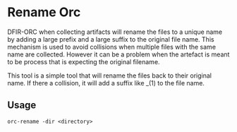 # Rename Orc

DFIR-ORC when collecting artifacts will rename the files to a unique name by adding a large prefix and a large suffix to the original file name. This mechanism is used to avoid collisions when multiple files with the same name are collected. However it can be a problem when the artefact is meant to be process that is expecting the original filename.

This tool is a simple tool that will rename the files back to their original name. If there a collision, it will add a suffix like _(1) to the file name.

## Usage

```
orc-rename -dir <directory>
```
